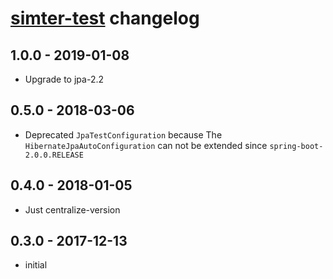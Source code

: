 # [simter-test](https://github.com/simter/simter-test) changelog

## 1.0.0 - 2019-01-08

- Upgrade to jpa-2.2

## 0.5.0 - 2018-03-06

- Deprecated `JpaTestConfiguration` because The `HibernateJpaAutoConfiguration` can not be extended since `spring-boot-2.0.0.RELEASE`

## 0.4.0 - 2018-01-05

- Just centralize-version

## 0.3.0 - 2017-12-13

- initial